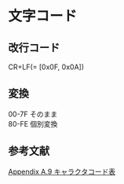# 文字コード

## 改行コード
CR+LF(= [0x0F, 0x0A])

## 変換
00-7F そのまま<br>
80-FE 個別変換

## 参考文献
[Appendix A.9 キャラクタコード表](http://ngs.no.coocan.jp/doc/wiki.cgi/TechHan?page=Appendix+A%2E9+%A5%AD%A5%E3%A5%E9%A5%AF%A5%BF%A5%B3%A1%BC%A5%C9%C9%BD)